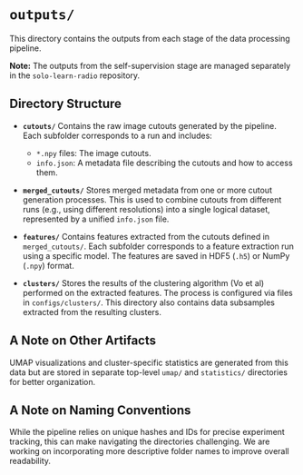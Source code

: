 # `outputs/`

This directory contains the outputs from each stage of the data processing pipeline.

**Note:** The outputs from the self-supervision stage are managed separately in the `solo-learn-radio` repository.

## Directory Structure

*   **`cutouts/`**
    Contains the raw image cutouts generated by the pipeline. Each subfolder corresponds to a run and includes:
    -   `*.npy` files: The image cutouts.
    -   `info.json`: A metadata file describing the cutouts and how to access them.

*   **`merged_cutouts/`**
    Stores merged metadata from one or more cutout generation processes. This is used to combine cutouts from different runs (e.g., using different resolutions) into a single logical dataset, represented by a unified `info.json` file.

*   **`features/`**
    Contains features extracted from the cutouts defined in `merged_cutouts/`. Each subfolder corresponds to a feature extraction run using a specific model. The features are saved in HDF5 (`.h5`) or NumPy (`.npy`) format.

*   **`clusters/`**
    Stores the results of the clustering algorithm (Vo et al) performed on the extracted features. The process is configured via files in `configs/clusters/`. This directory also contains data subsamples extracted from the resulting clusters.

## A Note on Other Artifacts

UMAP visualizations and cluster-specific statistics are generated from this data but are stored in separate top-level `umap/` and `statistics/` directories for better organization.

## A Note on Naming Conventions

While the pipeline relies on unique hashes and IDs for precise experiment tracking, this can make navigating the directories challenging. We are working on incorporating more descriptive folder names to improve overall readability.